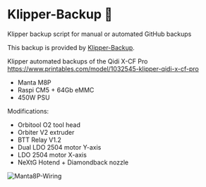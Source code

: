# Klipper-Backup 💾 
Klipper backup script for manual or automated GitHub backups 

This backup is provided by [Klipper-Backup](https://github.com/Staubgeborener/klipper-backup).

Klipper automated backups of the Qidi X-CF Pro
https://www.printables.com/model/1032545-klipper-qidi-x-cf-pro

- Manta M8P
- Raspi CM5 + 64Gb eMMC
- 450W PSU

Modifications:

- Orbitool O2 tool head
- Orbiter V2 extruder
- BTT Relay V1.2
- Dual LDO 2504 motor Y-axis
- LDO 2504 motor X-axis
- NeXtG Hotend + Diamondback nozzle

![Manta8P-Wiring](https://github.com/user-attachments/assets/2ee0c1da-3535-4e95-a7c8-9d3806a8ee4c)
